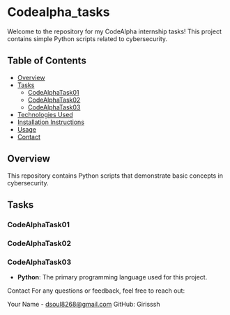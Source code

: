 # Codealpha_tasks

Welcome to the repository for my CodeAlpha internship tasks! This project contains simple Python scripts related to cybersecurity.

## Table of Contents

- [Overview](#overview)
- [Tasks](#tasks)
  - [CodeAlphaTask01](codealpha_task01.py)
  - [CodeAlphaTask02](codealpha_task02.py)
  - [CodeAlphaTask03](#codealpha_task03)
- [Technologies Used](#technologies-used)
- [Installation Instructions](#installation-instructions)
- [Usage](#usage)
- [Contact](#contact)

## Overview

This repository contains Python scripts that demonstrate basic concepts in cybersecurity.

## Tasks

### CodeAlphaTask01
### CodeAlphaTask02
### CodeAlphaTask03
- **Python**: The primary programming language used for this project.

Contact
For any questions or feedback, feel free to reach out:

Your Name - dsoul8268@gmail.com
GitHub: Girisssh

